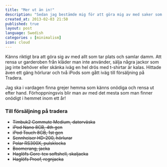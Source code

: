 ```yaml
---
title: "Mer ut än in!"
description: "Sedan jag bestämde mig för att göra mig av med saker som känns onödiga har det blivit två vändor till tippen samt en hel del saker på Blocket och Tradera."
created_at: 2013-02-03 21:50
published: true
layout: post
language: Swedish
categories : [minimalism]
icon: cloud
---
```


Känns riktigt bra att göra sig av med allt som tar plats och samlar damm. Att rensa ur garderoben från kläder man inte använder, sälja några jackor som jag inte behöver eller skänka iväg en hel drös med t-shirtar är kalas. Hittade även ett gäng hörlurar och två iPods som gått iväg till försäljning på Tradera.

Jag ska i vardagen finna grejer hemma som känns onödiga och rensa ut efter hand. Förhoppningsvis blir man av med det mesta som man finner onödigt i hemmet inom ett år!

### Till försäljning på tradera

* ~~Timbuk2 Commute Medium, datorväska~~
* ~~iPod Nano 8GB, 4th gen~~
* ~~iPod Touch 8GB, 1st gen~~
* ~~Sennheiser HD-200, hörlurar~~
* ~~Polar RS300X, pulsklocka~~
* ~~Boomerang, jacka~~
* ~~Haglöfs Gore-tex softshell, skaljacka~~
* ~~Haglöfs Proof, regnjacka~~
